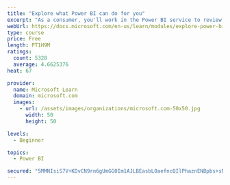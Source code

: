 ```yaml
---
title: "Explore what Power BI can do for you"
excerpt: "As a consumer, you'll work in the Power BI service to review and interact with content that has been shared with you. This module provides the foundational information that you need to work effectively in the Power BI service."
webUrl: https://docs.microsoft.com/en-us/learn/modules/explore-power-bi-service/
type: course
price: Free
length: PT1H9M
ratings:
  count: 5328
  average: 4.6625376
heat: 67

provider:
  name: Microsoft Learn
  domain: microsoft.com
  images:
    - url: /assets/images/organizations/microsoft.com-50x50.jpg
      width: 50
      height: 50

levels:
  - Beginner

topics:
  - Power BI

secured: "5MMNIsiS7V+KDvCN9rn6gUmGG0Im1AJLBEasbL0aefncQIlPhaznENBpbs+sNtaVn6YPRABXdUuocZiHqW4yQGq5eKka6bo58cpi6LCU9/Kl4irm0h5c++FWj1sDKPHIfrFIXwkM1hpPVXz8mf2FaiW1eefxyOukiyt8zc1d+/TEoler3AhGbGHkszn8PoPWx026VHluiUmBYb3q83sXNEK9y136ta2WOUkg6nK9kL7S94qeW4UQ8oBftZZGXs1dZAG3albtFktt6FfzV7I16wAI+dvQ47VO7K1IbMvTWEe2JoQjA3rEc0sMOLD3o+IJRttX4A+zczvjvHpGbBPLCVTVb3B8y1wrj7pc1qYvjNd37WaS5Zmr7O/BJ8iBb0CzdHDhSN4mJXF78boNTeAMTA==;aKnKM56+SkDNXYE/bWbe/g=="
---
```


